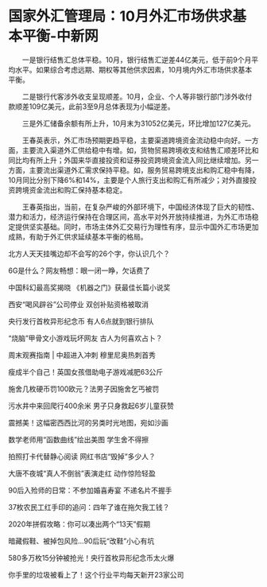 # 国家外汇管理局：10月外汇市场供求基本平衡-中新网

　　一是银行结售汇总体平稳。10月，银行结售汇逆差44亿美元，低于前9个月平均水平。如果综合考虑远期、期权等其他供求因素，10月境内外汇市场供求基本平衡。

　　二是银行代客涉外收支呈现顺差。10月，企业、个人等非银行部门涉外收付款顺差109亿美元，此前3至9月总体表现为小幅逆差。

　　三是外汇储备余额有所上升，10月末为31052亿美元，环比增加127亿美元。

　　王春英表示，外汇市场预期更趋平稳，主要渠道跨境资金流动稳中向好。一方面，主要流入渠道外汇供给稳中有增。如，货物贸易跨境收支和结售汇顺差环比和同比均有所上升；外国来华直接投资和证券投资跨境资金流入同比继续增加。另一方面，主要流出渠道外汇需求保持平稳。如，服务贸易跨境支出和购汇稳中有降，10月同比分别下降6%和14%，主要是个人旅行支出和购汇有所减少；对外直接投资跨境资金流出和购汇保持基本稳定。

　　王春英指出，当前，在复杂严峻的外部环境下，中国经济体现了巨大的韧性、潜力和活力，经济运行保持在合理区间，高水平对外开放持续推进，为外汇市场稳定提供坚实基础。同时，市场主体外汇交易行为理性有序，显示中国外汇市场更加成熟，有助于外汇供求延续基本平衡的格局。

北方人天天挂嘴边却不会写的26个字，你认识几个？

6G是什么？网友畅想：眼一闭一睁，欠话费了

中国科幻最高奖揭晓 《机器之门》获最佳长篇小说奖

西安“喝风辟谷”公司停业 双创补贴资格被取消

央行发行首枚异形纪念币 有人6点就到银行排队

“烧脑”甲骨文小游戏玩坏网友 古人为何喜欢占卜？

周末观赛指南 | 中超进入冲刺 穆里尼奥热刺首秀

瘦成半个自己！英国女孩借助电子游戏减肥63公斤

施舍几枚硬币罚100欧元？法男子因施舍乞丐被罚

污水井中来回爬行400余米 男子只身救起6岁儿童获赞

震撼美！这幅密西西比河的另类时光地图，宛如沙画

数学老师用“函数曲线”绘出美图 学生舍不得擦

拍照打卡代替静心阅读 网红书店“毁掉”多少人？

大唐不夜城“真人不倒翁”表演走红 动作惊险轻盈

90后入殓师的日常：不参加婚喜寿宴 不递名片不握手

37枚农民工红手印的追问：四年了谁在拖欠我工钱？

2020年拼假攻略：你可以凑出两个“13天”假期

暗藏假鞋、被掉包风险…90后玩“改鞋”小心有坑

580多万枚15分钟被抢光！央行首枚异形纪念币太火爆

你手里的垃圾被看上了！这个行业平均每天新开23家公司
